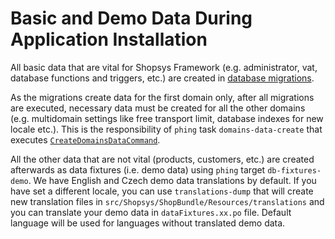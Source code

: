 # Basic and Demo Data During Application Installation

All basic data that are vital for Shopsys Framework (e.g. administrator, vat, database functions and triggers, etc.) are created in [database migrations](./database-migrations.md).

As the migrations create data for the first domain only,
after all migrations are executed, necessary data must be created for all the other domains
(e.g. multidomain settings like free transport limit, database indexes for new locale etc.).
This is the responsibility of `phing` task `domains-data-create` that executes [`CreateDomainsDataCommand`](https://github.com/shopsys/shopsys/blob/master/packages/framework/src/Command/CreateDomainsDataCommand.php).

All the other data that are not vital (products, customers, etc.) are created afterwards as data fixtures (i.e. demo data)
using `phing` target `db-fixtures-demo`.
We have English and Czech demo data translations by default.
If you have set a different locale, you can use `translations-dump` that will create new translation files in `src/Shopsys/ShopBundle/Resources/translations` and you can translate your demo data in `dataFixtures.xx.po` file.
Default language will be used for languages without translated demo data.